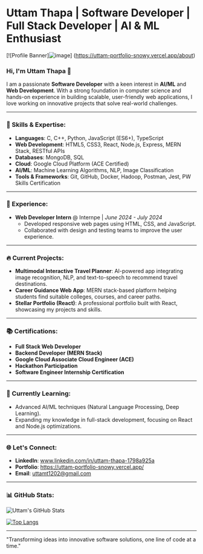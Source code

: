 # Uttam Thapa | Software Developer | Full Stack Developer | AI & ML Enthusiast

[![Profile Banner]![image](https://github.com/user-attachments/assets/45e88fd2-dd4e-4030-9b2f-1391e0b25cf8)]
(https://uttam-portfolio-snowy.vercel.app/about)

### Hi, I'm Uttam Thapa 👋

I am a passionate **Software Developer** with a keen interest in **AI/ML** and **Web Development**. With a strong foundation in computer science and hands-on experience in building scalable, user-friendly web applications, I love working on innovative projects that solve real-world challenges.

---

### 🚀 Skills & Expertise:
- **Languages**: C, C++, Python, JavaScript (ES6+), TypeScript
- **Web Development**: HTML5, CSS3, React, Node.js, Express, MERN Stack, RESTful APIs
- **Databases**: MongoDB, SQL
- **Cloud**: Google Cloud Platform (ACE Certified)
- **AI/ML**: Machine Learning Algorithms, NLP, Image Classification
- **Tools & Frameworks**: Git, GitHub, Docker, Hadoop, Postman, Jest, PW Skills Certification

---

### 💼 Experience:
- **Web Developer Intern** @ Internpe | *June 2024 - July 2024*
  - Developed responsive web pages using HTML, CSS, and JavaScript.
  - Collaborated with design and testing teams to improve the user experience.

---

### 🔥 Current Projects:
- **Multimodal Interactive Travel Planner**: AI-powered app integrating image recognition, NLP, and text-to-speech to recommend travel destinations.
- **Career Guidance Web App**: MERN stack-based platform helping students find suitable colleges, courses, and career paths.
- **Stellar Portfolio (React)**: A professional portfolio built with React, showcasing my projects and skills.

---

### 📚 Certifications:
- **Full Stack Web Developer**
- **Backend Developer (MERN Stack)**
- **Google Cloud Associate Cloud Engineer (ACE)**
- **Hackathon Participation**
- **Software Engineer Internship Certification**

---

### 🌱 Currently Learning:
- Advanced AI/ML techniques (Natural Language Processing, Deep Learning).
- Expanding my knowledge in full-stack development, focusing on React and Node.js optimizations.

---

### 🌐 Let's Connect:
- **LinkedIn**: www.linkedin.com/in/uttam-thapa-1798a925a
- **Portfolio**: https://uttam-portfolio-snowy.vercel.app/
- **Email**: uttamt1202@gmail.com

---

### 📊 GitHub Stats:

![Uttam's GitHub Stats](https://github-readme-stats.vercel.app/api?username=uttam-thapa&show_icons=true&theme=radical)

[![Top Langs](https://github-readme-stats.vercel.app/api/top-langs/?username=uttam-thapa&layout=compact&theme=radical)](https://github.com/anuraghazra/github-readme-stats)

---

"Transforming ideas into innovative software solutions, one line of code at a time."

